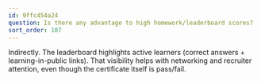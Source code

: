 ```yaml
---
id: 9ffc454a24
question: Is there any advantage to high homework/leaderboard scores?
sort_order: 107
---
```


Indirectly. The leaderboard highlights active learners (correct answers + learning-in-public links). That visibility helps with networking and recruiter attention, even though the certificate itself is pass/fail.